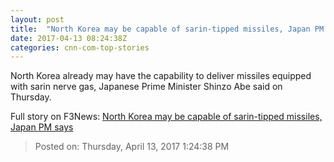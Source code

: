 ```yaml
---
layout: post
title:  "North Korea may be capable of sarin-tipped missiles, Japan PM says"
date: 2017-04-13 08:24:38Z
categories: cnn-com-top-stories
---
```


North Korea already may have the capability to deliver missiles equipped with sarin nerve gas, Japanese Prime Minister Shinzo Abe said on Thursday.


Full story on F3News: [North Korea may be capable of sarin-tipped missiles, Japan PM says](http://www.f3nws.com/n/BnqbeE)

> Posted on: Thursday, April 13, 2017 1:24:38 PM
